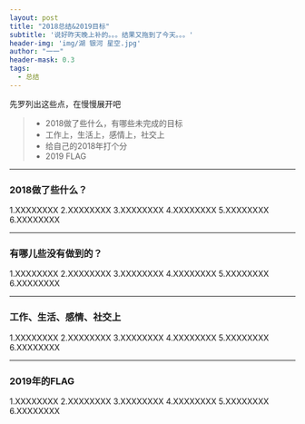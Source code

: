 ```yaml
---
layout: post
title: "2018总结&2019目标"
subtitle: '说好昨天晚上补的。。。结果又拖到了今天。。。'
header-img: 'img/湖 银河 星空.jpg'
author: "一一"
header-mask: 0.3
tags:
  - 总结
---
```

先罗列出这些点，在慢慢展开吧
> * 2018做了些什么，有哪些未完成的目标
> * 工作上，生活上，感情上，社交上
> * 给自己的2018年打个分
> * 2019 FLAG

---
### 2018做了些什么？
1.XXXXXXXX
2.XXXXXXXX
3.XXXXXXXX
4.XXXXXXXX
5.XXXXXXXX
6.XXXXXXXX

---
### 有哪儿些没有做到的？
1.XXXXXXXX
2.XXXXXXXX
3.XXXXXXXX
4.XXXXXXXX
5.XXXXXXXX
6.XXXXXXXX

---
### 工作、生活、感情、社交上
1.XXXXXXXX
2.XXXXXXXX
3.XXXXXXXX
4.XXXXXXXX
5.XXXXXXXX
6.XXXXXXXX

---
### 2019年的FLAG
1.XXXXXXXX
2.XXXXXXXX
3.XXXXXXXX
4.XXXXXXXX
5.XXXXXXXX
6.XXXXXXXX

